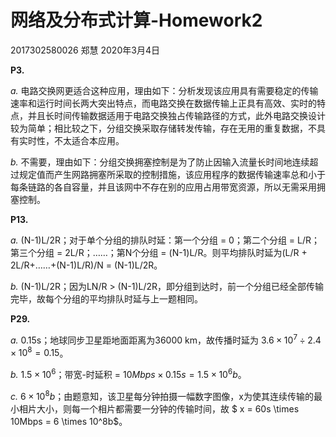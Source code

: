 # 网络及分布式计算-Homework2

2017302580026 郑慧                          2020年3月4日

**P3.**

*a.* 电路交换网更适合这种应用，理由如下：分析发现该应用具有需要稳定的传输速率和运行时间长两大突出特点，而电路交换在数据传输上正具有高效、实时的特点，并且长时间传输数据适用于电路交换独占传输路径的方式，此外电路交换设计较为简单；相比较之下，分组交换采取存储转发传输，存在无用的重复数据，不具有实时性，不太适合本应用。

*b.* 不需要，理由如下：分组交换拥塞控制是为了防止因输入流量长时间地连续超过规定值而产生网路拥塞所采取的控制措施，该应用程序的数据传输速率总和小于每条链路的各自容量，并且该网中不存在别的应用占用带宽资源，所以无需采用拥塞控制。

**P13.**

*a.*  (N-1)L/2R；对于单个分组的排队时延：第一个分组 = 0；第二个分组 = L/R；第三个分组 = 2L/R；……；第N个分组 = (N-1)L/R。则平均排队时延为(L/R + 2L/R+……+(N-1)L/R)/N = (N-1)L/2R。

*b.* (N-1)L/2R；因为LN/R > (N-1)L/2R，即分组到达时，前一个分组已经全部传输完毕，故每个分组的平均排队时延与上一题相同。

**P29.**

*a.* 0.15s；地球同步卫星距地面距离为36000 km，故传播时延为 $3.6 \times 10^7 \div 2.4 \times 10^8 = 0.15$。

*b.* $1.5 \times 10^6$；带宽-时延积 = $10Mbps \times 0.15s = 1.5 \times 10^6b$。

*c.* $6 \times 10^8b$；由题意知，该卫星每分钟拍摄一幅数字图像，x为使其连续传输的最小相片大小，则每一个相片都需要一分钟的传输时间，故 $ x = 60s \times 10Mbps = 6 \times 10^8b$。

